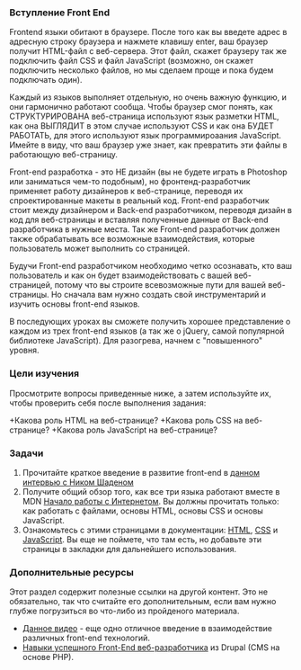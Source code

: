 ### Вступление Front End

Frontend языки обитают в браузере. После того как вы введете адрес в адресную строку браузера и нажмете клавишу enter, ваш браузер получит HTML-файл с веб-сервера. Этот файл, скажет браузеру так же подключить файл CSS и файл JavaScript (возможно, он скажет подключить несколько файлов, но мы сделаем проще и пока будем подключать один).

Каждый из языков выполняет отдельную, но очень важную функцию, и они гармонично работают сообща. Чтобы браузер смог понять, как СТРУКТУРИРОВАНА веб-страница используют язык разметки HTML, как она ВЫГЛЯДИТ в этом случае используют CSS и как она БУДЕТ РАБОТАТЬ, для этого используют язык программироаания JavaScript. Имейте в виду, что ваш браузер уже знает, как превратить эти файлы в работающую веб-страницу.

Front-end разработка - это НЕ дизайн (вы не будете играть в Photoshop или заниматься чем-то подобным), но фронтенд-разработчик применяет работу дизайнеров к веб-странице, переводя их спроектированные макеты в реальный код. Front-end разработчик стоит между дизайнером и Back-end разработчиком, переводя дизайн в код для веб-страницы и вставляя полученные данные от Back-end разработчика в нужные места. Так же Front-end разработчик должен также обрабатывать все возможные взаимодействия, которые пользователь может выполнить со страницей.

Будучи Front-end разработчиком необходимо четко осознавать, кто ваш пользователь и как он будет взаимодействовать с вашей веб-страницей, потому что вы строите всевозможные пути для вашей веб-страницы. Но сначала вам нужно создать свой инструментарий и изучить основы front-end языков.

В последующих уроках вы сможете получить хорошее представление о каждом из трех front-end языков (а так же о jQuery, самой популярной библиотеке JavaScript). Для разогрева, начнем с "повышенного" уровня.

### Цели изучения

Просмотрите вопросы приведенные ниже, а затем используйте их, чтобы проверить себя после выполнения задания:

+Какова роль HTML на веб-странице?
+Какова роль CSS на веб-странице?
+Какова роль JavaScript на веб-странице?

### Задачи

<div class="lesson-content__panel" markdown="1">

  1. Прочитайте краткое введение в развитие front-end в [данном интервью с Ником Шаденом](https://generalassemb.ly/blog/what-is-front-end-web-development)
  2. Получите общий обзор того, как все три языка работают вместе в MDN [Начало работы с Интернетом](https://developer.mozilla.org/ru/docs/Learn/Getting_started_with_the_web). Вы должны прочитать только: как работать с файлами, основы HTML, основы CSS и основы JavaScript.
  3. Ознакомьтесь с этими страницами в документации: [HTML](https://developer.mozilla.org/ru/docs/Web/HTML/Element), [CSS](https://developer.mozilla.org/ru/docs/Web/CSS/Reference#Keyword_index) и [JavaScript](https://developer.mozilla.org/ru/docs/Web/JavaScript/Reference). Вы еще не поймете, что там есть, но добавьте эти страницы в закладки для дальнейшего использования.

</div>

### Дополнительные ресурсы

Этот раздел содержит полезные ссылки на другой контент. Это не обязательно, так что считайте его дополнительным, если вам нужно глубже погрузиться во что-либо из пройденого материала.

* [Данное видео](https://www.youtube.com/watch?v=BANChTkxYYY&list=PLwqG3V3cExWpCgHOcLEKg6z-InpjHr7MB) - еще одно отличное введение в взаимодействие различных front-end технологий.
* [Навыки успешного Front-End веб-разработчика](https://web.archive.org/web/20151110193658/https://www.drupal.org/node/1245650) из Drupal (CMS на основе PHP).